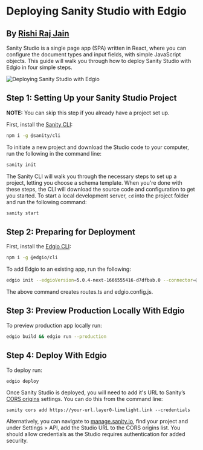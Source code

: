 # Deploying Sanity Studio with Edgio

## By [Rishi Raj Jain](https://rishi.app)

Sanity Studio is a single page app (SPA) written in React, where you can configure the document types and input fields, with simple JavaScript objects. This guide will walk you through how to deploy Sanity Studio with Edgio in four simple steps.

![Deploying Sanity Studio with Edgio](https://cdn.sanity.io/images/81pocpw8/production/a430c6c7d8de38357ddb99a38876ca955a16c9ee-1200x630.png?w=800&h=420&fit=clip&auto=format)

## Step 1: Setting Up your Sanity Studio Project

**NOTE:** You can skip this step if you already have a project set up.

First, install the [Sanity CLI](https://www.npmjs.com/package/@sanity/cli):

```bash
npm i -g @sanity/cli
```

To initiate a new project and download the Studio code to your computer, run the following in the command line:

```bash
sanity init
```

The Sanity CLI will walk you through the necessary steps to set up a project, letting you choose a schema template. When you're done with these steps, the CLI will download the source code and configuration to get you started. To start a local development server, `cd` into the project folder and run the following command:

```bash
sanity start
```

## Step 2: Preparing for Deployment

First, install the [Edgio CLI](https://www.npmjs.com/package/@edgio/cli):

```bash
npm i -g @edgio/cli
```

To add Edgio to an existing app, run the following:

```bash
edgio init --edgioVersion=5.0.4-next-1666555416-d7dfbab.0 --connector=@edgio/sanity-studio
```

The above command creates routes.ts and edgio.config.js.

## Step 3: Preview Production Locally With Edgio

To preview production app locally run:

```bash
edgio build && edgio run --production
```

## Step 4: Deploy With Edgio

To deploy run:

```bash
edgio deploy
```

Once Sanity Studio is deployed, you will need to add it's URL to Sanity’s [CORS origins](https://www.sanity.io/docs/front-ends/cors) settings. You can do this from the command line:

`sanity cors add https://your-url.layer0-limelight.link --credentials`

Alternatively, you can navigate to [manage.sanity.io](https://manage.sanity.io/), find your project and under Settings > API, add the Studio URL to the CORS origins list. You should allow credentials as the Studio requires authentication for added security.
